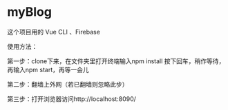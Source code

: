 # myBlog
这个项目用的 Vue CLI 、Firebase 

使用方法：

第一步：clone下来，在文件夹里打开终端输入npm install 按下回车，稍作等待，再输入npm start，再等一会儿

第二步：翻墙上外网（若已翻墙则忽略此步）

第三步：打开浏览器访问http://localhost:8090/ 
